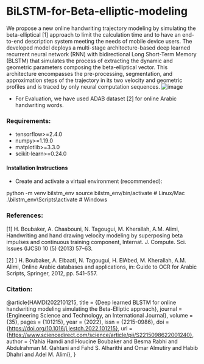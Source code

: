 # BiLSTM-for-Beta-elliptic-modeling
We propose a new online handwriting trajectory modeling by simulating the beta-elliptical [1] approach to limit the calculation time and to have an end-to-end description system meeting the needs of mobile device users. The developed model deploys a multi-stage architecture-based deep learned recurrent neural network (RNN) with bidirectional Long Short-Term Memory (BLSTM) that simulates the process of extracting the dynamic and geometric parameters composing the beta-elliptical vector. This architecture encompasses the pre-processing, segmentation, and approximation steps of the trajectory in its two velocity and geometric profiles and is traced by only neural computation sequences.
![image](https://github.com/user-attachments/assets/e34a5c09-94a3-495d-9d30-2ac9c4c4c9ff)
- For Evaluation, we have used ADAB dataset [2] for online Arabic handwriting words.
### Requirements:
- tensorflow>=2.4.0
- numpy>=1.19.0
- matplotlib>=3.3.0 
- scikit-learn>=0.24.0
#### Installation Instructions
- Create and activate a virtual environment (recommended):

python -m venv bilstm_env
source bilstm_env/bin/activate  # Linux/Mac
.\bilstm_env\Scripts\activate   # Windows
### References:

[1] H. Boubaker, A. Chaabouni, N. Tagougui, M. Kherallah, A.M. Alimi, Handwriting
and hand drawing velocity modeling by superposing beta impulses and continuous training component, Internat. J. Compute. Sci. Issues (IJCSI) 10 (5)
(2013) 57–63.

[2] ] H. Boubaker, A. Elbaati, N. Tagougui, H. ElAbed, M. Kherallah, A.M. Alimi, Online Arabic databases and applications, in: Guide to OCR for Arabic Scripts,
Springer, 2012, pp. 541–557.

### Citation: 

@article{HAMDI2022101215,
title = {Deep learned BLSTM for online handwriting modeling simulating the Beta-Elliptic approach},
journal = {Engineering Science and Technology, an International Journal},
volume = {35},
pages = {101215},
year = {2022},
issn = {2215-0986},
doi = {https://doi.org/10.1016/j.jestch.2022.101215},
url = {https://www.sciencedirect.com/science/article/pii/S2215098622001240},
author = {Yahia Hamdi and Houcine Boubaker and Besma Rabhi and Abdulrahman M. Qahtani and Fahd S. Alharithi and Omar Almutiry and Habib Dhahri and Adel M. Alimi},
}
